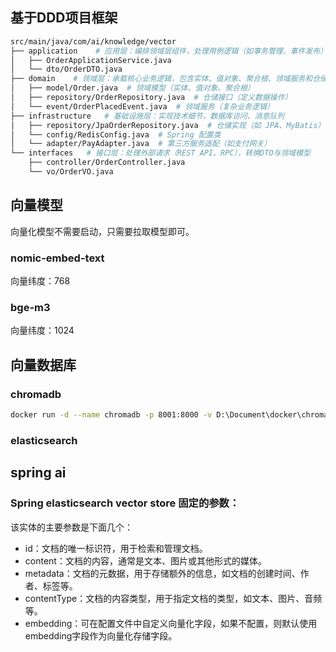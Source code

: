 ## 基于DDD项目框架
```bash
src/main/java/com/ai/knowledge/vector
├── application    # 应用层：编排领域层组件，处理用例逻辑（如事务管理、事件发布）
│   ├── OrderApplicationService.java
│   └── dto/OrderDTO.java
├── domain    # 领域层：承载核心业务逻辑，包含实体、值对象、聚合根、领域服务和仓储接口，
│   ├── model/Order.java  # 领域模型（实体、值对象、聚合根）
│   ├── repository/OrderRepository.java  # 仓储接口（定义数据操作）
│   └── event/OrderPlacedEvent.java  # 领域服务（复杂业务逻辑）
├── infrastructure   # 基础设施层：实现技术细节，数据库访问、消息队列
│   ├── repository/JpaOrderRepository.java  # 仓储实现（如 JPA、MyBatis）
│   └── config/RedisConfig.java  # Spring 配置类
│   └── adapter/PayAdapter.java  # 第三方服务适配（如支付网关）
└── interfaces   # 接口层：处理外部请求（REST API、RPC），转换DTO与领域模型
    ├── controller/OrderController.java
    └── vo/OrderVO.java
```
## 向量模型
向量化模型不需要启动，只需要拉取模型即可。
### nomic-embed-text
向量纬度：768

### bge-m3
向量纬度：1024

## 向量数据库
### chromadb
```bash
docker run -d --name chromadb -p 8001:8000 -v D:\Document\docker\chroma:/chroma/chroma -e IS_PERSISTENT=TRUE -e ANONYMIZED_TELEMETRY=TRUE chromadb/chroma
```

### elasticsearch

## spring ai
### Spring elasticsearch vector store 固定的参数：
该实体的主要参数是下面几个：
- id：文档的唯一标识符，用于检索和管理文档。
- content：文档的内容，通常是文本、图片或其他形式的媒体。
- metadata：文档的元数据，用于存储额外的信息，如文档的创建时间、作者、标签等。
- contentType：文档的内容类型，用于指定文档的类型，如文本、图片、音频等。
- embedding：可在配置文件中自定义向量化字段，如果不配置，则默认使用embedding字段作为向量化存储字段。
